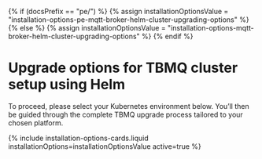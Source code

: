 {% if (docsPrefix == "pe/") %}
    {% assign installationOptionsValue = "installation-options-pe-mqtt-broker-helm-cluster-upgrading-options" %}
{% else %}
    {% assign installationOptionsValue = "installation-options-mqtt-broker-helm-cluster-upgrading-options" %}
{% endif %}

<div class="installation-options">
    <div class="install-options-header">
       <div class="install-options-hero">
          <div class="container">
            <div class="install-options-hero-content">
                <h1>Upgrade options for TBMQ cluster setup using Helm</h1>
                <div class="install-options-description">
                    <p>To proceed, please select your Kubernetes environment below. You’ll then be guided through the complete TBMQ upgrade process tailored to your chosen platform.</p>
                </div>
            </div>
            <div class="deployment-container one-line-deployment-container">
                <div class="deployment-div">
                    {% include installation-options-cards.liquid installationOptions=installationOptionsValue active=true %}
                </div>
            </div>
          </div>
       </div>
    </div>
</div>